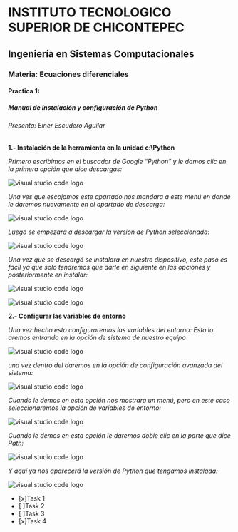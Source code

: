 <!-- Comentarios -->

# INSTITUTO TECNOLOGICO SUPERIOR DE CHICONTEPEC 	 
## Ingeniería en Sistemas Computacionales 
### Materia: Ecuaciones diferenciales
#### Practica 1: 
##### Manual de instalación y configuración de Python 
###### Presenta: Einer Escudero Aguilar

**1.- Instalación de la herramienta en la unidad c:\Python**

*Primero escribimos en el buscador de Google “Python” y le damos clic en la primera opción que dice descargas:*

![visual studio code logo](1PyT.png "1")

*Una ves que escojamos este apartado nos mandara a este menú en donde le daremos nuevamente en el apartado de descarga:*

![visual studio code logo](2PyT.png "2")

*Luego se empezará a descargar la versión de Python seleccionada:*

![visual studio code logo](3PyT.png "3")

*Una vez que se descargó se instalara en nuestro dispositivo, este paso es fácil ya que solo tendremos que darle en siguiente en las opciones y posteriormente en instalar:*

![visual studio code logo](4PyT.png "4")

![visual studio code logo](5PyT.png "5")


**2.- Configurar las variables de entorno**

*Una vez hecho esto configuraremos las variables del entorno: Esto lo aremos entrando en la opción de sistema de nuestro equipo*

![visual studio code logo](6PyT.png "6")

*una vez dentro del daremos en la opción de configuración avanzada del sistema:*

![visual studio code logo](7PyT.png "7")

*Cuando le demos en esta opción nos mostrara un menú, pero en este caso seleccionaremos la opción de variables de entorno:*

![visual studio code logo](8PyT.png "8")

*Cuando le demos en esta opción le daremos doble clic en la parte que dice Path:*

![visual studio code logo](9PyT.png "9")

*Y aquí ya nos aparecerá la versión de Python que tengamos instalada:*

![visual studio code logo](10PyT.png "10")

<!-- GITHUB MARKDOWN -->
* [x]Task 1
* [ ]Task 2
* [ ]Task 3
* [x]Task 4

